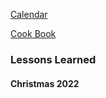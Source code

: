 [Calendar]()   

[Cook Book](https://github.com/vmsmith/CookBook/blob/master/lesson_learned.md)  

### Lessons Learned   

#### Christmas 2022   
